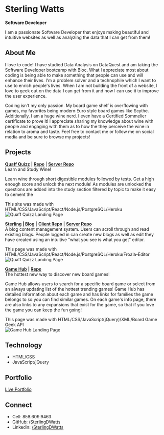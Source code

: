 # Sterling Watts

**Software Developer**

I am a passionate Software Developer that enjoys making beautiful and intuitive websites as well as analyzing the data that I can get from them!

## About Me

I love to code! I have studied Data Analysis on DataQuest and am taking the Software Developer bootcamp with Bloc. What I appreciate most about coding is being able to make something that people can use and will enhance their lives. I'm a problem solver and a technophile which I want to use to enrich people's lives. When I am not building the front of a website, I love to geek out on the data I can get from it and how I can use it to improve the user experience.

Coding isn't my only passion. My board game shelf is overflowing with games, my favorites being modern Euro style board games like Scythe. Additionally, I am a huge wine nerd. I even have a Certified Sommelier certificate to prove it! I appreciate sharing my knowledge about wine with people and engaging with them as to how the they perceive the wine in relation to aroma and taste. Feel free to contact me or follow me on social media and be sure to browse my projects!

## Projects

**[Quaff Quizz](https://quaff.now.sh/)** | **[Repo](https://github.com/SterlingDWatts/quaff)** | **[Server Repo](https://github.com/SterlingDWatts/quaff-server)**  
Learn and Study Wine!

Learn wine through short digestible modules followed by tests. Get a high enough score and unlock the next module! As modules are unlocked the questions are added into the study section filtered by topic to make it easy to cement the

This site was made with HTML/CSS/JavaScript/React/Node.js/PostgreSQL/Heroku
![Quaff Quizz Landing Page](https://quaff.now.sh/QuaffLanding.PNG)

**[Sterling | Blog](https://sterling-blog-app.now.sh/)** | **[Client Repo](https://github.com/SterlingDWatts/sterling-blog)** | **[Server Repo](https://github.com/SterlingDWatts/sterling-blog-server)**  
A blog content management system. Users can scroll through and read existing blogs. People logged in can create new blogs as well as edit they have created using an intuitive "what you see is what you get" editor.

This page was made with HTML/CSS/JavaScript/React/Node.js/PostgreSQL/Heroku/Froala-Editor  
![Quaff Quizz Landing Page](https://sterlingdwatts.github.io/portfolio/images/sterling-blog-desktop.png)

**[Game Hub](https://sterlingdwatts.github.io/game_hub)** | **[Repo](https://github.com/SterlingDWatts/game_hub)**  
The hottest new way to discover new board games!

Game Hub allows users to search for a specific board game or select from an always updating list of the hottest trending games! Game Hub has detailed information about each game and has links for families the game belongs to so you can find similar games. On each game's info page, there are also links to any expansions that exist for the game, so that if you love the game you can keep the fun going!

This page was made with HTML/CSS/JavaScript(jQuery)/XML/Board Game Geek API  
![Game Hub Landing Page](https://sterlingdwatts.github.io/portfolio/images/game-hub-desktop-landing-page.png)

## Technology

- HTML/CSS
- JavaScript/jQuery

## Portfolio

[Live Portfolio](https://sterlingdwatts.github.io/portfolio/)

## Connect

- Cell: 858.609.9463
- GitHub: [/SterlingDWatts](https://github.com/SterlingDWatts)
- Linkedin: [/SterlingDWatts](https://www.linkedin.com/in/sterlingdwatts/)
